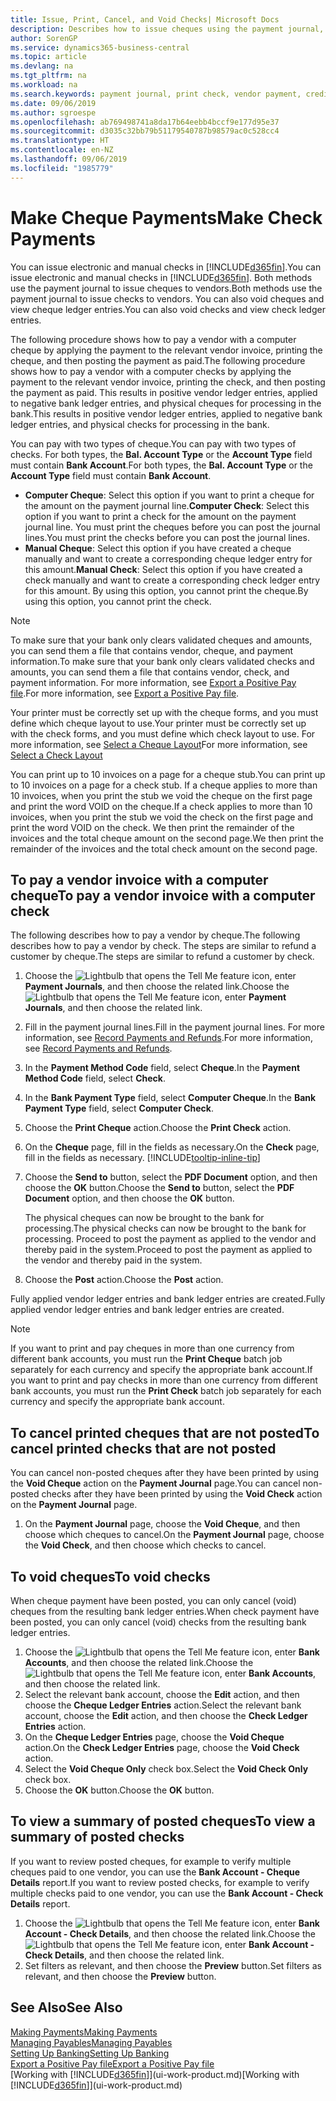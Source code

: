 ```yaml
---
title: Issue, Print, Cancel, and Void Checks| Microsoft Docs
description: Describes how to issue cheques using the payment journal, print cheques, and void or view cheque ledger entries in Business Central.
author: SorenGP
ms.service: dynamics365-business-central
ms.topic: article
ms.devlang: na
ms.tgt_pltfrm: na
ms.workload: na
ms.search.keywords: payment journal, print check, vendor payment, creditor, debt, balance due, AP
ms.date: 09/06/2019
ms.author: sgroespe
ms.openlocfilehash: ab769498741a8da17b64eebb4bccf9e177d95e37
ms.sourcegitcommit: d3035c32bb79b51179540787b98579ac0c528cc4
ms.translationtype: HT
ms.contentlocale: en-NZ
ms.lasthandoff: 09/06/2019
ms.locfileid: "1985779"
---
```

# <a name="make-check-payments"></a><span data-ttu-id="0d8f5-103">Make Cheque Payments</span><span class="sxs-lookup"><span data-stu-id="0d8f5-103">Make Check Payments</span></span>
<span data-ttu-id="0d8f5-104">You can issue electronic and manual checks in [!INCLUDE[d365fin](includes/d365fin_md.md)].</span><span class="sxs-lookup"><span data-stu-id="0d8f5-104">You can issue electronic and manual checks in [!INCLUDE[d365fin](includes/d365fin_md.md)].</span></span> <span data-ttu-id="0d8f5-105">Both methods use the payment journal to issue cheques to vendors.</span><span class="sxs-lookup"><span data-stu-id="0d8f5-105">Both methods use the payment journal to issue checks to vendors.</span></span> <span data-ttu-id="0d8f5-106">You can also void cheques and view cheque ledger entries.</span><span class="sxs-lookup"><span data-stu-id="0d8f5-106">You can also void checks and view check ledger entries.</span></span>

<span data-ttu-id="0d8f5-107">The following procedure shows how to pay a vendor with a computer cheque by applying the payment to the relevant vendor invoice, printing the cheque, and then posting the payment as paid.</span><span class="sxs-lookup"><span data-stu-id="0d8f5-107">The following procedure shows how to pay a vendor with a computer checks by applying the payment to the relevant vendor invoice, printing the check, and then posting the payment as paid.</span></span> <span data-ttu-id="0d8f5-108">This results in positive vendor ledger entries, applied to negative bank ledger entries, and physical cheques for processing in the bank.</span><span class="sxs-lookup"><span data-stu-id="0d8f5-108">This results in positive vendor ledger entries, applied to negative bank ledger entries, and physical checks for processing in the bank.</span></span>

<span data-ttu-id="0d8f5-109">You can pay with two types of cheque.</span><span class="sxs-lookup"><span data-stu-id="0d8f5-109">You can pay with two types of checks.</span></span> <span data-ttu-id="0d8f5-110">For both types, the **Bal. Account Type** or the **Account Type** field must contain **Bank Account**.</span><span class="sxs-lookup"><span data-stu-id="0d8f5-110">For both types, the **Bal. Account Type** or the **Account Type** field must contain **Bank Account**.</span></span>

- <span data-ttu-id="0d8f5-111">**Computer Cheque**: Select this option if you want to print a cheque for the amount on the payment journal line.</span><span class="sxs-lookup"><span data-stu-id="0d8f5-111">**Computer Check**: Select this option if you want to print a check for the amount on the payment journal line.</span></span> <span data-ttu-id="0d8f5-112">You must print the cheques before you can post the journal lines.</span><span class="sxs-lookup"><span data-stu-id="0d8f5-112">You must print the checks before you can post the journal lines.</span></span>
- <span data-ttu-id="0d8f5-113">**Manual Cheque**: Select this option if you have created a cheque manually and want to create a corresponding cheque ledger entry for this amount.</span><span class="sxs-lookup"><span data-stu-id="0d8f5-113">**Manual Check**: Select this option if you have created a check manually and want to create a corresponding check ledger entry for this amount.</span></span> <span data-ttu-id="0d8f5-114">By using this option, you cannot print the cheque.</span><span class="sxs-lookup"><span data-stu-id="0d8f5-114">By using this option, you cannot print the check.</span></span>

> [!NOTE]  
> <span data-ttu-id="0d8f5-115">To make sure that your bank only clears validated cheques and amounts, you can send them a file that contains vendor, cheque, and payment information.</span><span class="sxs-lookup"><span data-stu-id="0d8f5-115">To make sure that your bank only clears validated checks and amounts, you can send them a file that contains vendor, check, and payment information.</span></span> <span data-ttu-id="0d8f5-116">For more information, see [Export a Positive Pay file](finance-how-positive-pay.md).</span><span class="sxs-lookup"><span data-stu-id="0d8f5-116">For more information, see [Export a Positive Pay file](finance-how-positive-pay.md).</span></span>

<span data-ttu-id="0d8f5-117">Your printer must be correctly set up with the cheque forms, and you must define which cheque layout to use.</span><span class="sxs-lookup"><span data-stu-id="0d8f5-117">Your printer must be correctly set up with the check forms, and you must define which check layout to use.</span></span> <span data-ttu-id="0d8f5-118">For more information, see [Select a Cheque Layout](finance-how-define-check-layouts.md)</span><span class="sxs-lookup"><span data-stu-id="0d8f5-118">For more information, see [Select a Check Layout](finance-how-define-check-layouts.md)</span></span>

<span data-ttu-id="0d8f5-119">You can print up to 10 invoices on a page for a cheque stub.</span><span class="sxs-lookup"><span data-stu-id="0d8f5-119">You can print up to 10 invoices on a page for a check stub.</span></span> <span data-ttu-id="0d8f5-120">If a cheque applies to more than 10 invoices, when you print the stub we void the cheque on the first page and print the word VOID on the cheque.</span><span class="sxs-lookup"><span data-stu-id="0d8f5-120">If a check applies to more than 10 invoices, when you print the stub we void the check on the first page and print the word VOID on the check.</span></span> <span data-ttu-id="0d8f5-121">We then print the remainder of the invoices and the total cheque amount on the second page.</span><span class="sxs-lookup"><span data-stu-id="0d8f5-121">We then print the remainder of the invoices and the total check amount on the second page.</span></span>

## <a name="to-pay-a-vendor-invoice-with-a-computer-check"></a><span data-ttu-id="0d8f5-122">To pay a vendor invoice with a computer cheque</span><span class="sxs-lookup"><span data-stu-id="0d8f5-122">To pay a vendor invoice with a computer check</span></span>
<span data-ttu-id="0d8f5-123">The following describes how to pay a vendor by cheque.</span><span class="sxs-lookup"><span data-stu-id="0d8f5-123">The following describes how to pay a vendor by check.</span></span> <span data-ttu-id="0d8f5-124">The steps are similar to refund a customer by cheque.</span><span class="sxs-lookup"><span data-stu-id="0d8f5-124">The steps are similar to refund a customer by check.</span></span>

1. <span data-ttu-id="0d8f5-125">Choose the ![Lightbulb that opens the Tell Me feature](media/ui-search/search_small.png "Tell me what you want to do") icon, enter **Payment Journals**, and then choose the related link.</span><span class="sxs-lookup"><span data-stu-id="0d8f5-125">Choose the ![Lightbulb that opens the Tell Me feature](media/ui-search/search_small.png "Tell me what you want to do") icon, enter **Payment Journals**, and then choose the related link.</span></span>
2. <span data-ttu-id="0d8f5-126">Fill in the payment journal lines.</span><span class="sxs-lookup"><span data-stu-id="0d8f5-126">Fill in the payment journal lines.</span></span> <span data-ttu-id="0d8f5-127">For more information, see [Record Payments and Refunds](payables-how-post-payments-refunds.md).</span><span class="sxs-lookup"><span data-stu-id="0d8f5-127">For more information, see [Record Payments and Refunds](payables-how-post-payments-refunds.md).</span></span>
3. <span data-ttu-id="0d8f5-128">In the **Payment Method Code** field, select **Cheque**.</span><span class="sxs-lookup"><span data-stu-id="0d8f5-128">In the **Payment Method Code** field, select **Check**.</span></span>
4. <span data-ttu-id="0d8f5-129">In the **Bank Payment Type** field, select **Computer Cheque**.</span><span class="sxs-lookup"><span data-stu-id="0d8f5-129">In the **Bank Payment Type** field, select **Computer Check**.</span></span>
5. <span data-ttu-id="0d8f5-130">Choose the **Print Cheque** action.</span><span class="sxs-lookup"><span data-stu-id="0d8f5-130">Choose the **Print Check** action.</span></span>
6. <span data-ttu-id="0d8f5-131">On the **Cheque** page, fill in the fields as necessary.</span><span class="sxs-lookup"><span data-stu-id="0d8f5-131">On the **Check** page, fill in the fields as necessary.</span></span> [!INCLUDE[tooltip-inline-tip](includes/tooltip-inline-tip_md.md)]
7. <span data-ttu-id="0d8f5-132">Choose the **Send to** button, select the **PDF Document** option, and then choose the **OK** button.</span><span class="sxs-lookup"><span data-stu-id="0d8f5-132">Choose the **Send to** button, select the **PDF Document** option, and then choose the **OK** button.</span></span>

    <span data-ttu-id="0d8f5-133">The physical cheques can now be brought to the bank for processing.</span><span class="sxs-lookup"><span data-stu-id="0d8f5-133">The physical checks can now be brought to the bank for processing.</span></span> <span data-ttu-id="0d8f5-134">Proceed to post the payment as applied to the vendor and thereby paid in the system.</span><span class="sxs-lookup"><span data-stu-id="0d8f5-134">Proceed to post the payment as applied to the vendor and thereby paid in the system.</span></span>
8. <span data-ttu-id="0d8f5-135">Choose the **Post** action.</span><span class="sxs-lookup"><span data-stu-id="0d8f5-135">Choose the **Post** action.</span></span>

<span data-ttu-id="0d8f5-136">Fully applied vendor ledger entries and bank ledger entries are created.</span><span class="sxs-lookup"><span data-stu-id="0d8f5-136">Fully applied vendor ledger entries and bank ledger entries are created.</span></span>

> [!NOTE]  
> <span data-ttu-id="0d8f5-137">If you want to print and pay cheques in more than one currency from different bank accounts, you must run the **Print Cheque** batch job separately for each currency and specify the appropriate bank account.</span><span class="sxs-lookup"><span data-stu-id="0d8f5-137">If you want to print and pay checks in more than one currency from different bank accounts, you must run the **Print Check** batch job separately for each currency and specify the appropriate bank account.</span></span>

## <a name="to-cancel-printed-checks-that-are-not-posted"></a><span data-ttu-id="0d8f5-138">To cancel printed cheques that are not posted</span><span class="sxs-lookup"><span data-stu-id="0d8f5-138">To cancel printed checks that are not posted</span></span>
<span data-ttu-id="0d8f5-139">You can cancel non-posted cheques after they have been printed by using the **Void Cheque** action on the **Payment Journal** page.</span><span class="sxs-lookup"><span data-stu-id="0d8f5-139">You can cancel non-posted checks after they have been printed by using the **Void Check** action on the **Payment Journal** page.</span></span>

1. <span data-ttu-id="0d8f5-140">On the **Payment Journal** page, choose the **Void Cheque**, and then choose which cheques to cancel.</span><span class="sxs-lookup"><span data-stu-id="0d8f5-140">On the **Payment Journal** page, choose the **Void Check**, and then choose which checks to cancel.</span></span>

## <a name="to-void-checks"></a><span data-ttu-id="0d8f5-141">To void cheques</span><span class="sxs-lookup"><span data-stu-id="0d8f5-141">To void checks</span></span>
<span data-ttu-id="0d8f5-142">When cheque payment have been posted, you can only cancel (void) cheques from the resulting bank ledger entries.</span><span class="sxs-lookup"><span data-stu-id="0d8f5-142">When check payment have been posted, you can only cancel (void) checks from the resulting bank ledger entries.</span></span>

1. <span data-ttu-id="0d8f5-143">Choose the ![Lightbulb that opens the Tell Me feature](media/ui-search/search_small.png "Tell me what you want to do") icon, enter **Bank Accounts**, and then choose the related link.</span><span class="sxs-lookup"><span data-stu-id="0d8f5-143">Choose the ![Lightbulb that opens the Tell Me feature](media/ui-search/search_small.png "Tell me what you want to do") icon, enter **Bank Accounts**, and then choose the related link.</span></span>
2. <span data-ttu-id="0d8f5-144">Select the relevant bank account, choose the **Edit** action, and then choose the **Cheque Ledger Entries** action.</span><span class="sxs-lookup"><span data-stu-id="0d8f5-144">Select the relevant bank account, choose the **Edit** action, and then choose the **Check Ledger Entries** action.</span></span>
3. <span data-ttu-id="0d8f5-145">On the **Cheque Ledger Entries** page, choose the **Void Cheque** action.</span><span class="sxs-lookup"><span data-stu-id="0d8f5-145">On the **Check Ledger Entries** page, choose the **Void Check** action.</span></span>
4. <span data-ttu-id="0d8f5-146">Select the **Void Cheque Only** check box.</span><span class="sxs-lookup"><span data-stu-id="0d8f5-146">Select the **Void Check Only** check box.</span></span>
5. <span data-ttu-id="0d8f5-147">Choose the **OK** button.</span><span class="sxs-lookup"><span data-stu-id="0d8f5-147">Choose the **OK** button.</span></span>

## <a name="to-view-a-summary-of-posted-checks"></a><span data-ttu-id="0d8f5-148">To view a summary of posted cheques</span><span class="sxs-lookup"><span data-stu-id="0d8f5-148">To view a summary of posted checks</span></span>
<span data-ttu-id="0d8f5-149">If you want to review posted cheques, for example to verify multiple cheques paid to one vendor, you can use the **Bank Account - Cheque Details** report.</span><span class="sxs-lookup"><span data-stu-id="0d8f5-149">If you want to review posted checks, for example to verify multiple checks paid to one vendor, you can use the **Bank Account - Check Details** report.</span></span>
1. <span data-ttu-id="0d8f5-150">Choose the ![Lightbulb that opens the Tell Me feature](media/ui-search/search_small.png "Tell me what you want to do") icon, enter **Bank Account - Check Details**, and then choose the related link.</span><span class="sxs-lookup"><span data-stu-id="0d8f5-150">Choose the ![Lightbulb that opens the Tell Me feature](media/ui-search/search_small.png "Tell me what you want to do") icon, enter **Bank Account - Check Details**, and then choose the related link.</span></span>
2. <span data-ttu-id="0d8f5-151">Set filters as relevant, and then choose the **Preview** button.</span><span class="sxs-lookup"><span data-stu-id="0d8f5-151">Set filters as relevant, and then choose the **Preview** button.</span></span>

## <a name="see-also"></a><span data-ttu-id="0d8f5-152">See Also</span><span class="sxs-lookup"><span data-stu-id="0d8f5-152">See Also</span></span>
[<span data-ttu-id="0d8f5-153">Making Payments</span><span class="sxs-lookup"><span data-stu-id="0d8f5-153">Making Payments</span></span>](payables-make-payments.md)  
[<span data-ttu-id="0d8f5-154">Managing Payables</span><span class="sxs-lookup"><span data-stu-id="0d8f5-154">Managing Payables</span></span>](payables-manage-payables.md)  
[<span data-ttu-id="0d8f5-155">Setting Up Banking</span><span class="sxs-lookup"><span data-stu-id="0d8f5-155">Setting Up Banking</span></span>](bank-setup-banking.md)  
[<span data-ttu-id="0d8f5-156">Export a Positive Pay file</span><span class="sxs-lookup"><span data-stu-id="0d8f5-156">Export a Positive Pay file</span></span>](finance-how-positive-pay.md)  
<span data-ttu-id="0d8f5-157">[Working with [!INCLUDE[d365fin](includes/d365fin_md.md)]](ui-work-product.md)</span><span class="sxs-lookup"><span data-stu-id="0d8f5-157">[Working with [!INCLUDE[d365fin](includes/d365fin_md.md)]](ui-work-product.md)</span></span>  
